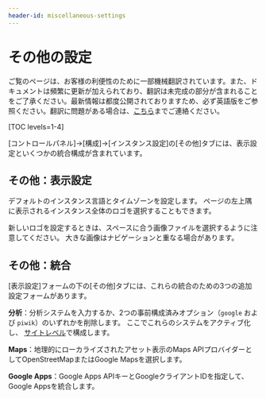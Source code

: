 ```yaml
---
header-id: miscellaneous-settings
---
```


# その他の設定

<p class="alert alert-info"><span class="wysiwyg-color-blue120">ご覧のページは、お客様の利便性のために一部機械翻訳されています。また、ドキュメントは頻繁に更新が加えられており、翻訳は未完成の部分が含まれることをご了承ください。最新情報は都度公開されておりますため、必ず英語版をご参照ください。翻訳に問題がある場合は、<a href="mailto:support-content-jp@liferay.com">こちら</a>までご連絡ください。</span></p>

[TOC levels=1-4]

[コントロールパネル]→[構成]→[インスタンス設定]の[その他]タブには、表示設定といくつかの統合構成が含まれています。

## その他：表示設定

デフォルトのインスタンス言語とタイムゾーンを設定します。 ページの左上隅に表示されるインスタンス全体のロゴを選択することもできます。

新しいロゴを設定するときは、スペースに合う画像ファイルを選択するように注意してください。 大きな画像はナビゲーションと重なる場合があります。

## その他：統合

[表示設定]フォームの下の[その他]タブには、これらの統合のための3つの追加設定フォームがあります。

**分析**：分析システムを入力するか、2つの事前構成済みオプション（`google` および `piwik`）のいずれかを削除します。 ここでこれらのシステムをアクティブ化し、 [サイトレベル](/docs/7-1/user/-/knowledge_base/u/advanced-site-settings#analytics)で構成します。

**Maps**：地理的にローカライズされたアセット表示のMaps APIプロバイダーとしてOpenStreetMapまたはGoogle Mapsを選択します。

**Google Apps**：Google Apps APIキーとGoogleクライアントIDを指定して、Google Appsを統合します。
